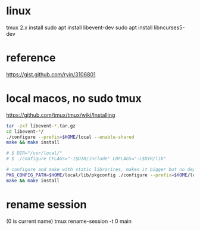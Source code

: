 # linux

tmux 2.x install
sudo apt install libevent-dev
sudo apt install libncurses5-dev

# reference

https://gist.github.com/ryin/3106801

# local macos, no sudo tmux

https://github.com/tmux/tmux/wiki/Installing

```bash
tar -zxf libevent-*.tar.gz
cd libevent-*/
./configure --prefix=$HOME/local --enable-shared
make && make install

# $ DIR="/usr/local/"
# $ ./configure CFLAGS="-I$DIR/include" LDFLAGS="-L$DIR/lib"

# configure and make with static librarires, makes it bigger but no dependencies to worry about
PKG_CONFIG_PATH=$HOME/local/lib/pkgconfig ./configure --prefix=$HOME/local --enable-static
make && make install
```

# rename session

(0 is current name)
tmux rename-session -t 0 main
